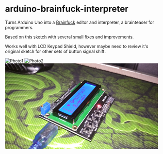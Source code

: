 # arduino-brainfuck-interpreter
Turns Arduino Uno into a [Brainfuck](https://ru.wikipedia.org/wiki/Brainfuck) editor and interpreter, a brainteaser for programmers.

Based on this [sketch](https://github.com/Lepeshka92/Arduino-Brainfuck-Machine) with several small fixes and improvements.

Works well with LCD Keypad Shield, however maybe need to review it's original sketch for other sets of button signal shift.

![Photo1](photo/1.jpg)
![Photo2](photo/2.jpg)
![Photo3](photo/3.jpg)
